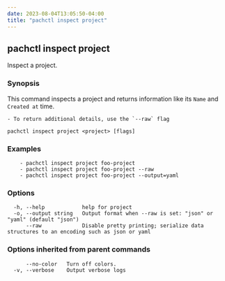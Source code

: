 ```yaml
---
date: 2023-08-04T13:05:50-04:00
title: "pachctl inspect project"
---
```


## pachctl inspect project

Inspect a project.

### Synopsis

This command inspects a project and returns information like its `Name` and `Created at` time. 

	- To return additional details, use the `--raw` flag 


```
pachctl inspect project <project> [flags]
```

### Examples

```
	- pachctl inspect project foo-project 
	- pachctl inspect project foo-project --raw 
	- pachctl inspect project foo-project --output=yaml 

```

### Options

```
  -h, --help            help for project
  -o, --output string   Output format when --raw is set: "json" or "yaml" (default "json")
      --raw             Disable pretty printing; serialize data structures to an encoding such as json or yaml
```

### Options inherited from parent commands

```
      --no-color   Turn off colors.
  -v, --verbose    Output verbose logs
```

